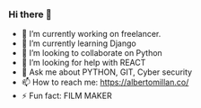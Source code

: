### Hi there 👋




- 🔭 I’m currently working on  freelancer.
- 🌱 I’m currently learning Django
- 👯 I’m looking to collaborate on Python
- 🤔 I’m looking for help with REACT
- 💬 Ask me about PYTHON, GIT, Cyber security
- 📫 How to reach me: https://albertomillan.co/
- ⚡ Fun fact: FILM MAKER

